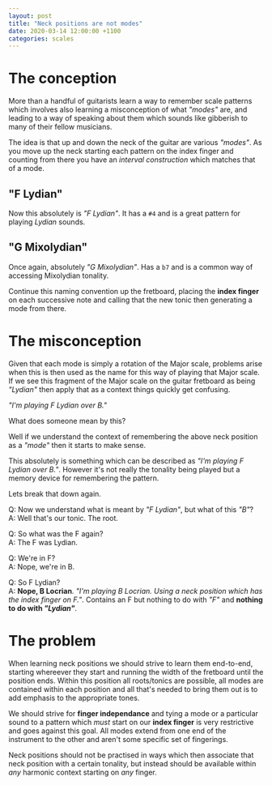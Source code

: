 ```yaml
---
layout: post
title: "Neck positions are not modes"
date: 2020-03-14 12:00:00 +1100
categories: scales
---
```


<link rel="stylesheet" href="/assets/css/fretboard.css">

<script
  src="https://code.jquery.com/jquery-1.11.2.min.js"
  integrity="sha256-Ls0pXSlb7AYs7evhd+VLnWsZ/AqEHcXBeMZUycz/CcA="
  crossorigin="anonymous"></script>

<script type="application/javascript" src="/assets/js/fretboard.js"></script>

<script type="application/javascript">
  var bass = [{
    letter: "G",
    octave: 3
  }, {
    letter: "D",
    octave: 3
  }, {
    letter: "A",
    octave: 2
  }, {
    letter: "E",
    octave: 2
  }];

  var opts = {
    tuning: bass,
    numFrets: 18,
    isChordMode: false,
    noteClickingDisabled: true,
    noteMode: "letter"
  };
</script>

# The conception

More than a handful of guitarists learn a way to remember scale patterns which involves also learning a misconception of what *"modes"* are, and leading to a way of speaking about them which sounds like gibberish to many of their fellow musicians.

The idea is that up and down the neck of the guitar are various *"modes"*. As you move up the neck starting each pattern on the index finger and counting from there you have an *interval construction* which matches that of a mode.

## "F Lydian"

<div id="lydian"></div>

<script type="application/javascript">
(function($) {

  $("#lydian").fretboard(opts);
  var api = $("#lydian").data('api');

  var lydianNotes = [{
    string: {
      letter: "E",
      octave: 2
    },
    notes: [
    {
      fret: 1,
      cssClass: "blue"
    },
    {
      fret: 3,
      cssClass: "grey"
    },
    {
      fret: 5,
      cssClass: "grey"
    }],
  },
  {
    string: {
      letter: "A",
      octave: 2
    },
    notes: [
    {
      fret: 2,
      cssClass: "grey"
    },
    {
      fret: 3,
      cssClass: "grey"
    },
    {
      fret: 5,
      cssClass: "grey"
    }],
  },
  {
    string: {
      letter: "D",
      octave: 3
    },
    notes: [
    {
      fret: 2,
      cssClass: "grey"
    },
    {
      fret: 3,
      cssClass: "blue"
    },
    {
      fret: 5,
      cssClass: "lightgrey"
    }],
  },
  {
    string: {
      letter: "G",
      octave: 3
    },
    notes: [
    {
      fret: 2,
      cssClass: "lightgrey"
    },
    {
      fret: 4,
      cssClass: "lightgrey"
    },
    {
      fret: 5,
      cssClass: "lightgrey"
    }],
  }];

  api.setClickedNotes(lydianNotes);
})(jQuery);
</script>

Now this absolutely is *"F Lydian"*. It has a `#4` and is a great pattern for playing *Lydian* sounds.


## "G Mixolydian"

<div id="mixo"></div>

<script type="application/javascript">
(function($) {

  $("#mixo").fretboard(opts);
  var api = $("#mixo").data('api');

  var mixoNotes = [{
    string: {
      letter: "E",
      octave: 2
    },
    notes: [
    {
      fret: 3,
      cssClass: "blue"
    },
    {
      fret: 5,
      cssClass: "grey"
    },
    {
      fret: 7,
      cssClass: "grey"
    }],
  },
  {
    string: {
      letter: "A",
      octave: 2
    },
    notes: [
    {
      fret: 3,
      cssClass: "grey"
    },
    {
      fret: 5,
      cssClass: "grey"
    },
    {
      fret: 7,
      cssClass: "grey"
    }],
  },
  {
    string: {
      letter: "D",
      octave: 3
    },
    notes: [
    {
      fret: 3,
      cssClass: "grey"
    },
    {
      fret: 5,
      cssClass: "blue"
    },
    {
      fret: 7,
      cssClass: "lightgrey"
    }],
  },
  {
    string: {
      letter: "G",
      octave: 3
    },
    notes: [
    {
      fret: 4,
      cssClass: "lightgrey"
    },
    {
      fret: 5,
      cssClass: "lightgrey"
    },
    {
      fret: 7,
      cssClass: "lightgrey"
    }],
  }];

  api.setClickedNotes(mixoNotes);
})(jQuery);
</script>

Once again, absolutely *"G Mixolydian"*. Has a `b7` and is a common way of accessing Mixolydian tonality.

Continue this naming convention up the fretboard, placing the **index finger** on each successive note and calling that the new tonic then generating a mode from there.

# The misconception

Given that each mode is simply a rotation of the Major scale, problems arise when this is then used as the name for this way of playing that Major scale. If we see this fragment of the Major scale on the guitar fretboard as being *"Lydian"* then apply that as a context things quickly get confusing.

*"I'm playing F Lydian over B."*

What does someone mean by this?

Well if we understand the context of remembering the above neck position as a *"mode"* then it starts to make sense.

<div id="blydian"></div>

<script type="application/javascript">
(function($) {

  $("#blydian").fretboard(opts);
  var api = $("#blydian").data('api');

  var blydianNotes = [{
    string: {
      letter: "E",
      octave: 2
    },
    notes: [
    {
      fret: 1,
      cssClass: "grey"
    },
    {
      fret: 3,
      cssClass: "grey"
    },
    {
      fret: 5,
      cssClass: "grey"
    }],
  },
  {
    string: {
      letter: "A",
      octave: 2
    },
    notes: [
    {
      fret: 2,
      cssClass: "blue"
    },
    {
      fret: 3,
      cssClass: "grey"
    },
    {
      fret: 5,
      cssClass: "grey"
    }],
  },
  {
    string: {
      letter: "D",
      octave: 3
    },
    notes: [
    {
      fret: 2,
      cssClass: "grey"
    },
    {
      fret: 3,
      cssClass: "grey"
    },
    {
      fret: 5,
      cssClass: "grey"
    }],
  },
  {
    string: {
      letter: "G",
      octave: 3
    },
    notes: [
    {
      fret: 2,
      cssClass: "grey"
    },
    {
      fret: 4,
      cssClass: "blue"
    },
    {
      fret: 5,
      cssClass: "grey"
    }],
  }];

  api.setClickedNotes(blydianNotes);
})(jQuery);
</script>

This absolutely is something which can be described as *"I'm playing F Lydian over B."*. However it's not really the tonality being played but a memory device for remembering the pattern.

Lets break that down again.

Q: Now we understand what is meant by *"F Lydian"*, but what of this *"B"*?  
A: Well that's our tonic. The root. 

Q: So what was the F again?  
A: The F was Lydian.

Q: We're in F?  
A: Nope, we're in B.

Q: So F Lydian?  
A: **Nope, B Locrian**. *"I'm playing B Locrian. Using a neck position which has the index finger on F."*. Contains an F but nothing to do with *"F"* and **nothing to do with *"Lydian"***.

# The problem

When learning neck positions we should strive to learn them end-to-end, starting whereever they start and running the width of the fretboard until the position ends. Within this position all roots/tonics are possible, all modes are contained within each position and all that's needed to bring them out is to add emphasis to the appropriate tones.

We should strive for **finger independance** and tying a mode or a particular sound to a pattern which *must* start on our **index finger** is very restrictive and goes against this goal. All modes extend from one end of the instrument to the other and aren't some specific set of fingerings.

Neck positions should not be practised in ways which then associate that neck position with a certain tonality, but instead should be available within *any* harmonic context starting on *any* finger.
